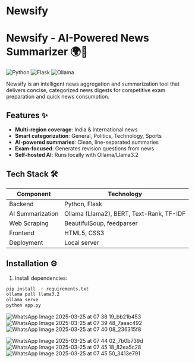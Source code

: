 # Newsify

# Newsify - AI-Powered News Summarizer 🌍📰

![Python](https://img.shields.io/badge/python-3.9%2B-blue)
![Flask](https://img.shields.io/badge/flask-2.3.2-lightgrey)
![Ollama](https://img.shields.io/badge/ollama-llama3.2-orange)

Newsify is an intelligent news aggregation and summarization tool that delivers concise, categorized news digests for competitive exam preparation and quick news consumption.

## Features ✨

- **Multi-region coverage**: India & International news
- **Smart categorization**: General, Politics, Technology, Sports
- **AI-powered summaries**: Clean, line-separated summaries
- **Exam-focused**: Generates revision questions from news
- **Self-hosted AI**: Runs locally with Ollama/Llama3.2

## Tech Stack 🛠️

| Component       | Technology |
|-----------------|------------|
| Backend         | Python, Flask |
| AI Summarization| Ollama (Llama2), BERT, Text-Rank, TF-IDF |
| Web Scraping    | BeautifulSoup, feedparser |
| Frontend        | HTML5, CSS3 |
| Deployment      | Local server |

## Installation ⚙️

1. Install dependencies:
```bash
pip install -r requirements.txt
ollama pull llama3.2
ollama serve
python app.py
```
![WhatsApp Image 2025-03-25 at 07 38 19_bb21b453](https://github.com/user-attachments/assets/f6c0da66-75f2-4ece-9590-ce118c629203)
![WhatsApp Image 2025-03-25 at 07 39 48_7aaac492](https://github.com/user-attachments/assets/38b16e9a-0415-4d2c-b065-b3288798f615)
![WhatsApp Image 2025-03-25 at 07 40 08_236315f8](https://github.com/user-attachments/assets/16971bcf-13b8-4b50-8583-cdb2e77615c3)

![WhatsApp Image 2025-03-25 at 07 44 02_7b0b739d](https://github.com/user-attachments/assets/8657e6c2-64bd-4de4-8d45-e535b74291d2)
![WhatsApp Image 2025-03-25 at 07 45 18_82ea5c28](https://github.com/user-attachments/assets/b756aea8-d129-45cf-8f59-0a954d194cec)
![WhatsApp Image 2025-03-25 at 07 45 50_3413e791](https://github.com/user-attachments/assets/2ef8d439-df75-42f5-be17-309091329b35)



